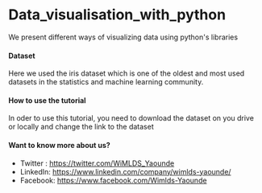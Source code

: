 # Data_visualisation_with_python
We present different ways of visualizing data using python's libraries

#### Dataset 
Here we used the iris dataset which is one of the oldest and most used datasets in the statistics and machine learning community.

#### How to use the tutorial
In oder to use this tutorial, you need to download the dataset on you drive or locally and change the link to the dataset




















#### Want to know more about us?
- Twitter : https://twitter.com/WiMLDS_Yaounde
- LinkedIn: https://www.linkedin.com/company/wimlds-yaounde/
- Facebook: https://www.facebook.com/Wimlds-Yaounde
